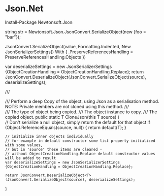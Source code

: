 Json.Net
========
Install-Package Newtonsoft.Json


string str = Newtonsoft.Json.JsonConvert.SerializeObject(new {foo = "bar"});

JsonConvert.SerializeObject(value, Formatting.Indented, New JsonSerializerSettings() With { .PreserveReferencesHandling = PreserveReferencesHandling.Objects })

var deserializeSettings = new JsonSerializerSettings {ObjectCreationHandling = ObjectCreationHandling.Replace};
return JsonConvert.DeserializeObject<T>(JsonConvert.SerializeObject(source), deserializeSettings);

/// <summary>
/// Perform a deep Copy of the object, using Json as a serialisation method. NOTE: Private members are not cloned using this method.
/// </summary>
/// <typeparam name="T">The type of object being copied.</typeparam>
/// <param name="source">The object instance to copy.</param>
/// <returns>The copied object.</returns>
public static T CloneJson<T>(this T source)
{            
    // Don't serialize a null object, simply return the default for that object
    if (Object.ReferenceEquals(source, null))
    {
        return default(T);
    }

    // initialize inner objects individually
    // for example in default constructor some list property initialized with some values,
    // but in 'source' these items are cleaned -
    // without ObjectCreationHandling.Replace default constructor values will be added to result
    var deserializeSettings = new JsonSerializerSettings {ObjectCreationHandling = ObjectCreationHandling.Replace};

    return JsonConvert.DeserializeObject<T>(JsonConvert.SerializeObject(source), deserializeSettings);
}


